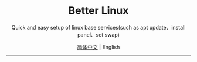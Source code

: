 <p align="center">
  <h1 align="center">Better Linux</h1>
  <p align="center">Quick and easy setup of linux base services(such as apt update、install panel、set swap)</p>
</p>


<p align="center">
<a href="./README.md">简体中文</a> | English
</p>


------------------------------

